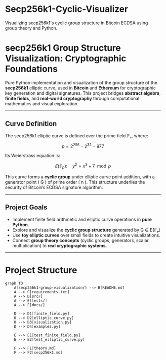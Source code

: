 # Secp256k1-Cyclic-Visualizer
Visualizing secp256k1's cyclic group structure in Bitcoin ECDSA using group theory and Python.
# secp256k1 Group Structure Visualization: Cryptographic Foundations

Pure Python implementation and visualization of the group structure of the **secp256k1** elliptic curve, used in **Bitcoin** and **Ethereum** for cryptographic key generation and digital signatures. This project bridges **abstract algebra**, **finite fields**, and **real-world cryptography** through computational mathematics and visual exploration.

---

## Curve Definition

The secp256k1 elliptic curve is defined over the prime field 𝔽ₚ, where:

$$
p = 2^{256} - 2^{32} - 977
$$

Its Weierstrass equation is:

$$
E(\mathbb{F}_p):\quad y^2 = x^3 + 7 \mod p
$$

This curve forms a **cyclic group** under elliptic curve point addition, with a generator point \( G \) of prime order \( n \). This structure underlies the security of Bitcoin’s ECDSA signature algorithm.

---

## Project Goals

- Implement finite field arithmetic and elliptic curve operations in **pure Python**.
- Explore and visualize the **cyclic group structure** generated by G ∈ E(𝔽ₚ)
- Use **toy elliptic curves** over small fields to create intuitive visualizations.
- Connect **group theory concepts** (cyclic groups, generators, scalar multiplication) to **real cryptographic systems**.

---

# Project Structure
```mermaid
graph TD
    A[secp256k1-group-visualization/] --> B[README.md]
    A --> C[requirements.txt]
    A --> D[src/]
    A --> E[tests/]
    A --> F[docs/]
    
    D --> D1[finite_field.py]
    D --> D2[elliptic_curve.py]
    D --> D3[visualization.py]
    D --> D4[examples.py]
    
    E --> E1[test_finite_field.py]
    E --> E2[test_elliptic_curve.py]
    
    F --> F1[theory.md]
    F --> F2[secp256k1.md]
